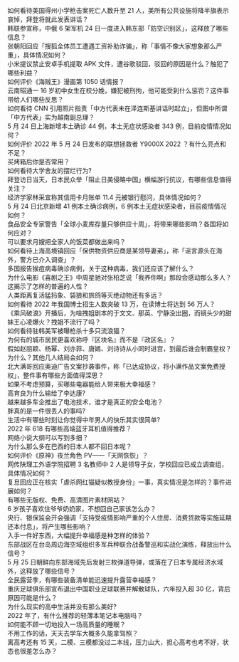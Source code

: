 如何看待美国得州小学枪击案死亡人数升至 21 人，美所有公共设施将降半旗表示哀悼，拜登将就此发表讲话？  
韩联参宣称，中俄 6 架军机 24 日一度进入韩东部「防空识别区」，这释放了哪些信息？  
张朝阳回应「搜狐全体员工遭遇工资补助诈骗」，称「事情不像大家想象那么严重」，具体情况如何？  
小米提议禁止安卓手机提取 APK 文件，遭谷歌驳回，驳回的原因是什么？触犯了哪些利益？  
如何评价《海贼王》漫画第 1050 话情报？  
云南昭通一 16 岁初中女生在校分娩，嫌犯被刑拘，他可能受到什么惩罚？这件事带给人们哪些反思？  
如何看待 CNN 引用照片指责「中方代表未在泽连斯基讲话时起立」，但图中所谓「中方代表」实为越南副总理？  
5 月 24 日上海新增本土确诊 44 例，本土无症状感染者 343 例，目前疫情情况如何？  
如何评价 2022 年 5 月 24 日发布的联想拯救者 Y9000X 2022 ？有什么亮点和不足？  
买烤箱后你是否常用？  
如何看待大学舍友的摆烂行为?  
拜登访日当天，日本民众举「阻止日美侵略中国」横幅游行抗议，有哪些信息值得关注？  
经济学家林采宜称其信用卡月账单 11.4 元被银行慰问，具体情况如何？  
5 月 24 日北京新增 41 例本土确诊病例，6 例本土无症状感染者，目前疫情情况如何？  
食品安全专家警告「全球小麦库存量只够供应十周」，将带来哪些影响？各国将如何应对？  
可以要求月嫂把全家人的饭菜都做出来吗？  
如何看待上海高境镇回应「保供物资供应商是某领导妻弟」，称「谣言源头在海外，警方已介入调查」？  
多国报告猴痘病毒确诊病例，关于这种病毒，我们还应该了解什么？  
为什么电影《喜剧之王》中周星驰对张柏芝说「我养你啊」那段会感动那么多人？这揭示了怎样的普遍的人性？  
人类距离复活猛犸象、袋狼和旅鸽等灭绝动物还有多远？  
如何看待 2022 年我国博士招生人数突破 13 万，在读博士将达到 56 万人？  
《乘风破浪》开播后，为啥拽姐剧本的于文文、那英、宁静没出圈，而镜头少的甜妹王心凌爆火？拽姐不流行了吗？  
如何看待驻韩美军被曝枪杀十多只流浪猫？  
为何有的城市居民更喜欢称呼『区块名』而不是『政区名』？  
假如赵丽颖、杨幂、刘亦菲、唐嫣、刘诗诗从小同时进宫，到最后谁会制霸皇权？为什么？其他几人结局会如何？  
北大满哥回应奥迪广告文案抄袭事件，称「已达成协议，将小满作品文案免费授权」，整件事有哪些方面值得深思？  
如果不考虑预算，买哪些电器能给人带来极大幸福感？  
高育良为什么输给了李达康?  
越来越多车企推出了电池技术，谁才是真正的安全电池？  
胖真的是一件很丢人的事吗?  
生活中有哪些时刻让你觉得中年男人的快乐其实很简单?  
2022 年 618 有哪些高端蓝牙耳机值得推荐？  
网络小说大纲可以写到多细？  
为什么那么多在巴西的日本人都不回日本呢？  
如何评价《原神》夜兰角色 PV——「天网恢恢」？  
网传陕理工外语学院招聘 3 名教师中 2 人是领导子女，学校回应已成立调查组，具体情况如何？  
复旦回应正在核实「虐杀网红猫疑似教授身份」一事，真实情况是怎样的？事件进展如何？  
有哪些无版权、免费、高清图片素材网站？  
6 岁孩子喜欢住爷爷奶奶家，不想回自己家该怎么办？  
央行、银保监会开会强调「支持受疫情影响严重的个人住房、消费贷款等实施延期还本付息」，将产生哪些影响？  
入手一件好东西，大幅提升幸福感是种怎样的体验？  
东部战区在台岛周边海空域组织多军兵种联合战备警巡和实战化演练，释放出什么信号？  
5 月 25 日朝鲜向东部海域先后发射三枚弹道导弹，或落在了日本专属经济水域外，这释放了哪些信号？  
全民露营季，有哪些装备清单能迅速提升露营幸福感？  
重庆足球俱乐部宣布退出中国职业足球联赛并解散球队，六年投入超 30 亿，背后原因可能是什么？  
为什么现实的高中生活并没有那么美好?  
2022 年了，有什么推荐的轻薄本笔记本电脑吗？  
如何能不顾一切地投入一场高质量的睡眠？  
不用工作的话，天天去学车大概多久能拿驾照？  
离高考还有 15 天，二模、三模都没过二本线，压力山大，担心高考也考不好，状态也很差怎么办？  

